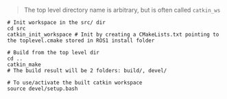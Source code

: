 
> The top level directory name is arbitrary, but is often called `catkin_ws`

```
# Init workspace in the src/ dir
cd src
catkin_init_workspace # Init by creating a CMakeLists.txt pointing to the toplevel.cmake stored in ROS1 install folder

# Build from the top level dir
cd ..
catkin_make
# The build result will be 2 folders: build/, devel/

# To use/activate the built catkin workspace
source devel/setup.bash

```
